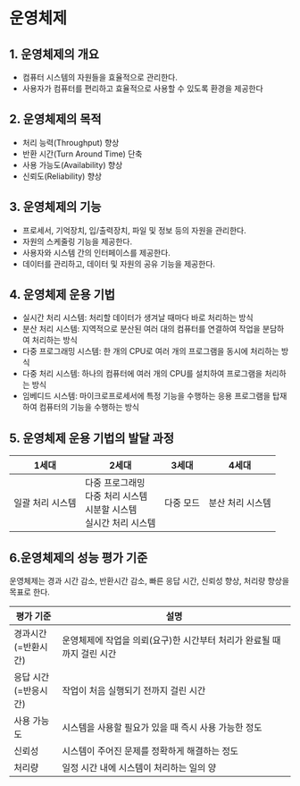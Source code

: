 # 운영체제
## 1. 운영체제의 개요
* 컴퓨터 시스템의 자원들을 효율적으로 관리한다.
* 사용자가 컴퓨터를 편리하고 효율적으로 사용할 수 있도록 환경을 제공한다
## 2. 운영체제의 목적
* 처리 능력(Throughput) 향상
* 반환 시간(Turn Around Time) 단축
* 사용 가능도(Availability) 향상
* 신뢰도(Reliability) 향상
## 3. 운영체제의 기능
* 프로세서, 기억장치, 입/출력장치, 파일 및 정보 등의 자원을 관리한다.
* 자원의 스케줄링 기능을 제공한다.
* 사용자와 시스템 간의 인터페이스를 제공한다.
* 데이터를 관리하고, 데이터 및 자원의 공유 기능을 제공한다.
## 4. 운영체제 운용 기법
* 실시간 처리 시스템: 처리할 데이터가 생겨날 때마다 바로 처리하는 방식
* 분산 처리 시스템: 지역적으로 분산된 여러 대의 컴퓨터를 연결하여 작업을 분담하여 처리하는 방식
* 다중 프로그래밍 시스템: 한 개의 CPU로 여러 개의 프로그램을 동시에 처리하는 방식
* 다중 처리 시스템: 하나의 컴퓨터에 여러 개의 CPU를 설치하여 프로그램을 처리하는 방식
* 임베디드 시스템: 마이크로프로세서에 특정 기능을 수행하는 응용 프로그램을 탑재하여 컴퓨터의 기능을 수행하는 방식
## 5. 운영체제 운용 기법의 발달 과정
| 1세대 | 2세대                                             | 3세대 | 4세대 |
|-|-------------------------------------------------| -----| -------|
| 일괄 처리 시스템 | 다중 프로그래밍<br>다중 처리 시스템<br> 시분할 시스템<br>실시간 처리 시스템 |다중 모드|분산 처리 시스템|

## 6.운영체제의 성능 평가 기준

운영체제는 경과 시간 감소, 반환시간 감소, 빠른 응답 시간, 신뢰성 향상, 처리량 향상을 목표로 한다.

| 평가 기준            | 설명                                       |
|------------------|------------------------------------------|
| 경과시간<br/>(=반환시간) | 운영체제에 작업을 의뢰(요구)한 시간부터 처리가 완료될 때까지 걸린 시간 |
| 응답 시간<br/>(=반응시간) | 작업이 처음 실행되기 전까지 걸린 시간                    |
| 사용 가능도 | 시스템을 사용할 필요가 있을 때 즉시 사용 가능한 정도           |
| 신뢰성| 시스템이 주어진 문제를 정확하게 해결하는 정도                |
| 처리량 | 일정 시간 내에 시스템이 처리하는 일의 양|




